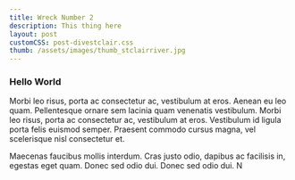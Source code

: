 ```yaml
---
title: Wreck Number 2
description: This thing here
layout: post
customCSS: post-divestclair.css
thumb: /assets/images/thumb_stclairriver.jpg
---
```


### Hello World
Morbi leo risus, porta ac consectetur ac, vestibulum at eros. Aenean eu leo quam. Pellentesque ornare sem lacinia quam venenatis vestibulum. Morbi leo risus, porta ac consectetur ac, vestibulum at eros. Vestibulum id ligula porta felis euismod semper. Praesent commodo cursus magna, vel scelerisque nisl consectetur et.

Maecenas faucibus mollis interdum. Cras justo odio, dapibus ac facilisis in, egestas eget quam. Donec sed odio dui. Donec sed odio dui.
N
